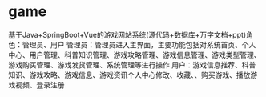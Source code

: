 # game
基于Java+SpringBoot+Vue的游戏网站系统(源代码+数据库+万字文档+ppt)角色：管理员、用户  管理员：管理员进入主界面，主要功能包括对系统首页、个人中心、用户管理、科普知识管理、游戏攻略管理、游戏信息管理、游戏类型管理、游戏购买管理、游戏发货管理、系统管理等进行操作  用户：游戏信息推荐、科普知识、游戏攻略、游戏信息、游戏资讯个人中心修改、收藏、、购买游戏、播放游戏视频、登录注册
